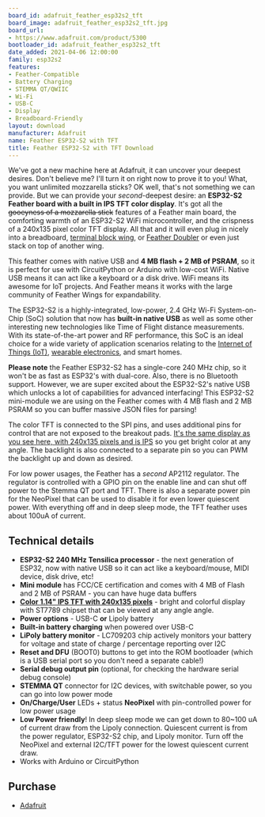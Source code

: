 ```yaml
---
board_id: adafruit_feather_esp32s2_tft
board_image: adafruit_feather_esp32s2_tft.jpg
board_url:
- https://www.adafruit.com/product/5300
bootloader_id: adafruit_feather_esp32s2_tft
date_added: 2021-04-06 12:00:00
family: esp32s2
features:
- Feather-Compatible
- Battery Charging
- STEMMA QT/QWIIC
- Wi-Fi
- USB-C
- Display
- Breadboard-Friendly
layout: download
manufacturer: Adafruit
name: Feather ESP32-S2 with TFT
title: Feather ESP32-S2 with TFT Download
---
```


We've got a new machine here at Adafruit, it can uncover your deepest desires. Don't believe me? I'll turn it on right now to prove it to you! What, you want unlimited mozzarella sticks? OK well, that's not something we can provide. But we can provide your *second*-deepest desire: an **ESP32-S2 Feather board with a built in IPS TFT color display**. It's got all the ~~gooeyness of a mozzarella stick~~ features of a Feather main board, the comforting warmth of an ESP32-S2 WiFi microcontroller, and the crispness of a 240x135 pixel color TFT display. All that and it will even plug in nicely into a breadboard, [terminal block wing](https://www.adafruit.com/product/2926), or [Feather Doubler](https://www.adafruit.com/product/2890) or even just stack on top of another wing.

This feather comes with native USB and **4 MB flash + 2 MB of PSRAM**, so it is perfect for use with CircuitPython or Arduino with low-cost WiFi. Native USB means it can act like a keyboard or a disk drive. WiFi means its awesome for IoT projects. And Feather means it works with the large community of Feather Wings for expandability.

The ESP32-S2 is a highly-integrated, low-power, 2.4 GHz Wi-Fi System-on-Chip (SoC) solution that now has **built-in native USB** as well as some other interesting new technologies like Time of Flight distance measurements. With its state-of-the-art power and RF performance, this SoC is an ideal choice for a wide variety of application scenarios relating to the [Internet of Things (IoT)](https://www.adafruit.com/category/342), [wearable electronics](https://www.adafruit.com/category/65), and smart homes.

**Please note** the Feather ESP32-S2 has a single-core 240 MHz chip, so it won't be as fast as ESP32's with dual-core. Also, there is no Bluetooth support. However, we are super excited about the ESP32-S2's native USB which unlocks a lot of capabilities for advanced interfacing! This ESP32-S2 mini-module we are using on the Feather comes with 4 MB flash and 2 MB PSRAM so you can buffer massive JSON files for parsing!

The color TFT is connected to the SPI pins, and uses additional pins for control that are not exposed to the breakout pads. [It's the same display as you see here, with 240x135 pixels and is IPS](https://www.adafruit.com/product/4383) so you get bright color at any angle. The backlight is also connected to a separate pin so you can PWM the backlight up and down as desired.

For low power usages, the Feather has a *second* AP2112 regulator. The regulator is controlled with a GPIO pin on the enable line and can shut off power to the Stemma QT port and TFT. There is also a separate power pin for the NeoPixel that can be used to disable it for even lower quiescent power. With everything off and in deep sleep mode, the TFT feather uses about 100uA of current.

## Technical details

- **ESP32-S2 240 MHz Tensilica processor** - the next generation of ESP32, now with native USB so it can act like a keyboard/mouse, MIDI device, disk drive, etc!
- **Mini module** has FCC/CE certification and comes with 4 MB of Flash and 2 MB of PSRAM - you can have huge data buffers
- **[Color 1.14" IPS TFT with 240x135 pixels](https://www.adafruit.com/product/4383)** - bright and colorful display with ST7789 chipset that can be viewed at any angle angle.
- **Power options** - USB-C **or** Lipoly battery
- **Built-in battery charging** when powered over USB-C
- **LiPoly battery monitor** - LC709203 chip actively monitors your battery for voltage and state of charge / percentage reporting over I2C
- **Reset and DFU** (BOOT0) buttons to get into the ROM bootloader (which is a USB serial port so you don't need a separate cable!)
- **Serial debug output pin** (optional, for checking the hardware serial debug console)
- **STEMMA QT** connector for I2C devices, with switchable power, so you can go into low power mode
- **On/Charge/User** LEDs + status **NeoPixel** with pin-controlled power for low power usage
- **Low Power friendly**! In deep sleep mode we can get down to 80~100 uA of current draw from the Lipoly connection. Quiescent current is from the power regulator, ESP32-S2 chip, and Lipoly monitor. Turn off the NeoPixel and external I2C/TFT power for the lowest quiescent current draw.
- Works with Arduino or CircuitPython

## Purchase

* [Adafruit](https://www.adafruit.com/product/5300)
